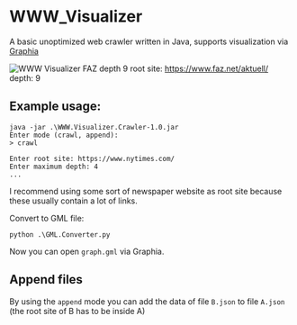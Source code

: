 # WWW_Visualizer
A basic unoptimized web crawler written in Java, supports visualization via [Graphia](https://graphia.app/)

![WWW Visualizer FAZ depth 9](https://user-images.githubusercontent.com/49553574/221014837-f061fafb-7a5e-4b66-bc79-ff7b30aa3229.png)
root site: https://www.faz.net/aktuell/ \
depth: 9

## Example usage:
```
java -jar .\WWW.Visualizer.Crawler-1.0.jar
Enter mode (crawl, append):
> crawl

Enter root site: https://www.nytimes.com/
Enter maximum depth: 4
...
```
I recommend using some sort of newspaper website as root site because these usually contain a lot of links.

Convert to GML file:
```
python .\GML.Converter.py
```

Now you can open `graph.gml` via Graphia.

## Append files
By using the `append` mode you can add the data of file `B.json` to file `A.json` (the root site of B has to be inside A)
